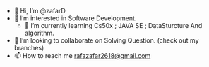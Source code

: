 - 👋 Hi, I’m @zafarD
- 👀 I’m interested in Software Development.
  - 🌱 I’m currently learning Cs50x ; JAVA SE ; DataSturcture And algorithm.
- 💞️ I’m looking to collaborate on Solving Question. (check out my branches)
- 📫 How to reach me rafazafar2618@gmail.com

<!---
zafarD/zafarD is a ✨ special ✨ repository because its `README.md` (this file) appears on your GitHub profile.
You can click the Preview link to take a look at your changes.
--->
